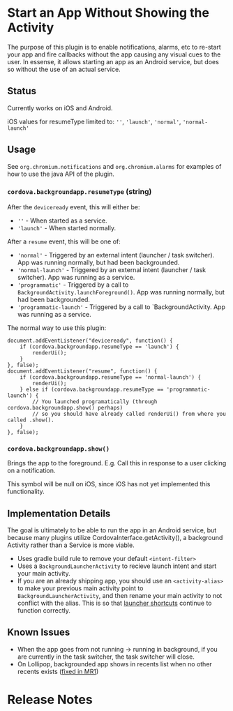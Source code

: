 # Start an App Without Showing the Activity

The purpose of this plugin is to enable notifications, alarms, etc to
re-start your app and fire callbacks without the app causing any visual
cues to the user. In essense, it allows starting an app as an Android
service, but does so without the use of an actual service.

## Status

Currently works on iOS and Android.

iOS values for resumeType limited to: `''`, `'launch'`, `'normal'`, `'normal-launch'`

## Usage

See `org.chromium.notifications` and `org.chromium.alarms` for examples of
how to use the java API of the plugin.

### `cordova.backgroundapp.resumeType` (string)

After the `deviceready` event, this will either be:
* `''` - When started as a service.
* `'launch'` - When started normally.

After a `resume` event, this will be one of:
* `'normal'` - Triggered by an external intent (launcher / task switcher). App was running normally, but had been backgrounded.
* `'normal-launch'` - Triggered by an external intent (launcher / task switcher). App was running as a service.
* `'programmatic'` - Triggered by a call to `BackgroundActivity.launchForeground()`. App was running normally, but had been backgrounded.
* `'programmatic-launch'` - Triggered by a call to `BackgroundActivity. App was running as a service.

The normal way to use this plugin:

    document.addEventListener("deviceready", function() {
        if (cordova.backgroundapp.resumeType == 'launch') {
            renderUi();
        }
    }, false);
    document.addEventListener("resume", function() {
        if (cordova.backgroundapp.resumeType == 'normal-launch') {
            renderUi();
        } else if (cordova.backgroundapp.resumeType == 'programmatic-launch') {
            // You launched programatically (through cordova.backgroundapp.show() perhaps)
            // so you should have already called renderUi() from where you called .show().
        }
    }, false);

### `cordova.backgroundapp.show()`

Brings the app to the foreground. E.g. Call this in response to a user clicking on a notification.

This symbol will be null on iOS, since iOS has not yet implemented this functionality.

## Implementation Details

The goal is ultimately to be able to run the app in an Android service, but
because many plugins utilize CordovaInterface.getActivity(), a background Activity
rather than a Service is more viable.

* Uses gradle build rule to remove your default `<intent-filter>`
* Uses a `BackgroundLauncherActivity` to recieve launch intent and start your main activity.
* If you are an already shipping app, you should use an `<activity-alias>` to make your
  previous main activity point to `BackgroundLauncherActivity`, and then rename your
  main activity to not conflict with the alias. This is so that
  [launcher shortcuts](http://android-developers.blogspot.ca/2011/06/things-that-cannot-change.html)
  continue to function correctly.

## Known Issues

- When the app goes from not running -> running in background, if you are currently in the
  task switcher, the task switcher will close.
- On Lollipop, backgrounded app shows in recents list when no other recents exists ([fixed in MR1](https://code.google.com/p/android/issues/detail?id=78862))

# Release Notes

